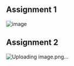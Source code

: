 ## Assignment 1
![image](https://github.com/user-attachments/assets/341a91f1-7aa2-4bea-96e9-275dfd4dbd48)

## Assignment 2
![Uploading image.png…]()
